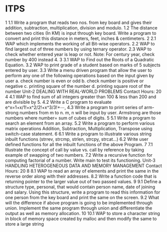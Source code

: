 # ITPS
1 1.1 Write a program that reads two nos. from key board and gives their addition, subtraction, multiplication, 
division and modulo.
1.2 The distance between two cities (In KM) is input through key board. Write a program to convert and print 
this distance in meters, feet, inches & centimeters.
2 2.1 WAP which implements the working of all Bit-wise operators.
2.2 WAP to find largest out of three numbers by using ternary operator.
2.3 WAP to check whether entered year is leap or not. 
Note: For century year, check number by 400 instead 4.
3 3.1 WAP to Find out the Roots of a Quadratic Equation.
3.2 WAP to print grade of a student based on marks of 5 subjects entered by user.
3.3 Write a menu driven program that allow the user to perform any one of the following operations based 
on the input given by user
a. check number is even or odd
b. check number is positive or negative
c. printing square of the number
d. printing square root of the number
Unit-2 DEALING WITH REAL-WORLD PROBLEMS Contact Hours: 20
4 4.1 WAP to find sum of all integers greater than 100 & less than 200 and are divisible by 5.
4.2 Write a C program to evaluate e^x=1+x/1!+x^2/2!+x^3/3!+⋯, 
4.3 Write a program to print series of arm-strong numbers from m to n. m, n will be input by user. Armstrong 
are those numbers where number= sum of cubes of digits.
5 5.1 Write a program to search an element from an array.
5.2 Write a program to perform various matrix operations Addition, Subtraction, Multiplication, Transpose 
using switch-case statement.
6 6.1 Write a program to illustrate various string inbuilt functions (strrev, strcmp, strlen, strcpy, strcat…)
6.2 Write user defined functions for all the inbuilt functions of the above Program.
7 7.1 Illustrate the concept of call by value vs. call by reference by taking example of swapping of two numbers.
7.2 Write a recursive function for computing factorial of a number. Write main to test its functioning.
Unit-3 HANDLING HETEROGENEOUS DATA AND MEMORY MANAGEMENT Contact Hours: 20
8 8.1 WAP to read an array of elements and print the same in the reverse order along with their addresses.
8.2 Write a function code that is returning pointer to the larger value out of two passed values.
9 9.1 Define a structure type, personal, that would contain person name, date of joining and salary. Using this 
structure, write a program to read this information for one person from the key board and print the same on 
the screen. 
9.2 What will the difference if above program is going to be implemented through union. Implement the same 
program through union and differentiate the output as well as memory allocation.
10 10.1 WAP to store a character string in block of memory space created by malloc and then modify the same 
to store a large string
